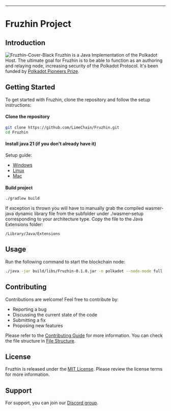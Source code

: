 
---

# Fruzhin Project

## Introduction
![Fruzhin-Cover-Black](https://github.com/LimeChain/Fruzhin/assets/29047760/8e617c9a-005d-44b7-b2bc-d14cc6860726)
Fruzhin is a Java Implementation of the Polkadot Host. The ultimate goal for Fruzhin is to be able to function as an
authoring and relaying node, increasing security of the Polkadot Protocol. It's been funded by
[Polkadot Pioneers Prize](https://polkadot.polkassembly.io/child_bounty/238).

## Getting Started

To get started with Fruzhin, clone the repository and follow the setup instructions:

#### Clone the repository
```bash
git clone https://github.com/LimeChain/Fruzhin.git
cd Fruzhin
```

#### Install java 21 (if you don't already have it)
Setup guide:
- [Windows](https://docs.aws.amazon.com/corretto/latest/corretto-21-ug/windows-install.html)
- [Linux](https://docs.aws.amazon.com/corretto/latest/corretto-21-ug/generic-linux-install.html)
- [Mac](https://docs.aws.amazon.com/corretto/latest/corretto-21-ug/macos-install.html)

#### Build project

```bash
./gradlew build
```

If exception is thrown you will have to manually grab the compiled wasmer-java dynamic library file from the subfolder under ./wasmer-setup corresponding to your architecture type. Copy the file to the Java Extensions folder:

```
/Library/Java/Extensions
```


## Usage

Run the following command to start the blockchain node:

```bash
./java -jar build/libs/Fruzhin-0.1.0.jar -n polkadot --node-mode full --sync-mode full
```

## Contributing

Contributions are welcome! Feel free to contribute by:

- Reporting a bug
- Discussing the current state of the code
- Submitting a fix
- Proposing new features

Please refer to the [Contributing Guide](../CONTRIBUTING.md) for more information.
You can check the file structure in [File Structure](./development/file-structure.md).

## License

Fruzhin is released under the [MIT License](../LICENSE). Please review the license terms for more information.

## Support

For support, you can join our [Discord group](https://discord.gg/nv4NXYUzJV).